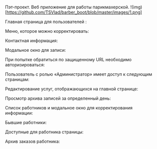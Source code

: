 Пэт-проект. Веб приложение для работы парикмахерской.
!(img)[https://github.com/TSVlad/barber_boot/blob/master/images/1.png]

Главная страница для пользователей :

Меню, которое можно корректировать:


Контактная информация:


Модальное окно для записи:


При попытке обратиться по защищенному URL необходимо
авторизироваться:

Пользователь с ролью «Администратор» имеет доступ к следующим
страницам:


Редактирование услуг, отображающихся на главной странице:

Просмотр архива записей за определенный день:

Список работников и модальное окно для корректирования информации:


Бывшие работники:


Доступные для работника страницы:

Архив заказов работника:
